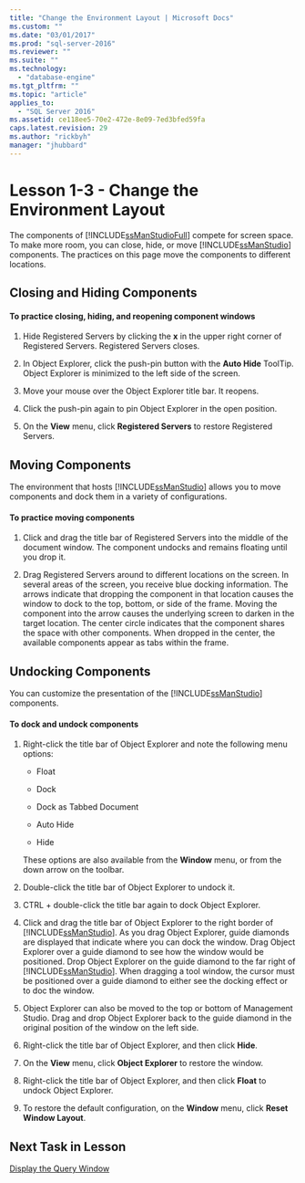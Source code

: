 ```yaml
---
title: "Change the Environment Layout | Microsoft Docs"
ms.custom: ""
ms.date: "03/01/2017"
ms.prod: "sql-server-2016"
ms.reviewer: ""
ms.suite: ""
ms.technology: 
  - "database-engine"
ms.tgt_pltfrm: ""
ms.topic: "article"
applies_to: 
  - "SQL Server 2016"
ms.assetid: ce118ee5-70e2-472e-8e09-7ed3bfed59fa
caps.latest.revision: 29
ms.author: "rickbyh"
manager: "jhubbard"
---
```

# Lesson 1-3 - Change the Environment Layout
The components of [!INCLUDE[ssManStudioFull](../../../advanced-analytics/r-services/includes/ssmanstudiofull-md.md)] compete for screen space. To make more room, you can close, hide, or move [!INCLUDE[ssManStudio](../../../advanced-analytics/r-services/includes/ssmanstudio-md.md)] components. The practices on this page move the components to different locations.  
  
## Closing and Hiding Components  
  
#### To practice closing, hiding, and reopening component windows  
  
1.  Hide Registered Servers by clicking the **x** in the upper right corner of Registered Servers. Registered Servers closes.  
  
2.  In Object Explorer, click the push-pin button with the **Auto Hide** ToolTip. Object Explorer is minimized to the left side of the screen.  
  
3.  Move your mouse over the Object Explorer title bar. It reopens.  
  
4.  Click the push-pin again to pin Object Explorer in the open position.  
  
5.  On the **View** menu, click **Registered Servers** to restore Registered Servers.  
  
## Moving Components  
The environment that hosts [!INCLUDE[ssManStudio](../../../advanced-analytics/r-services/includes/ssmanstudio-md.md)] allows you to move components and dock them in a variety of configurations.  
  
#### To practice moving components  
  
1.  Click and drag the title bar of Registered Servers into the middle of the document window. The component undocks and remains floating until you drop it.  
  
2.  Drag Registered Servers around to different locations on the screen. In several areas of the screen, you receive blue docking information. The arrows indicate that dropping the component in that location causes the window to dock to the top, bottom, or side of the frame. Moving the component into the arrow causes the underlying screen to darken in the target location. The center circle indicates that the component shares the space with other components. When dropped in the center, the available components appear as tabs within the frame.  
  
## Undocking Components  
You can customize the presentation of the [!INCLUDE[ssManStudio](../../../advanced-analytics/r-services/includes/ssmanstudio-md.md)] components.  
  
#### To dock and undock components  
  
1.  Right-click the title bar of Object Explorer and note the following menu options:  
  
    -   Float  
  
    -   Dock  
  
    -   Dock as Tabbed Document  
  
    -   Auto Hide  
  
    -   Hide  
  
    These options are also available from the **Window** menu, or from the down arrow on the toolbar.  
  
2.  Double-click the title bar of Object Explorer to undock it.  
  
3.  CTRL + double-click the title bar again to dock Object Explorer.  
  
4.  Click and drag the title bar of Object Explorer to the right border of [!INCLUDE[ssManStudio](../../../advanced-analytics/r-services/includes/ssmanstudio-md.md)]. As you drag Object Explorer, guide diamonds are displayed that indicate where you can dock the window. Drag Object Explorer over a guide diamond to see how the window would be positioned. Drop Object Explorer on the guide diamond to the far right of [!INCLUDE[ssManStudio](../../../advanced-analytics/r-services/includes/ssmanstudio-md.md)]. When dragging a tool window, the cursor must be positioned over a guide diamond to either see the docking effect or to doc the window.  
  
5.  Object Explorer can also be moved to the top or bottom of Management Studio. Drag and drop Object Explorer back to the guide diamond in the original position of the window on the left side.  
  
6.  Right-click the title bar of Object Explorer, and then click **Hide**.  
  
7.  On the **View** menu, click **Object Explorer** to restore the window.  
  
8.  Right-click the title bar of Object Explorer, and then click **Float** to undock Object Explorer.  
  
9. To restore the default configuration, on the **Window** menu, click **Reset Window Layout**.  
  
## Next Task in Lesson  
[Display the Query Window](../../../tools/sql-server-management-studio/tutorials/lesson-1-4-display-the-query-window.md)  
  
  
  
